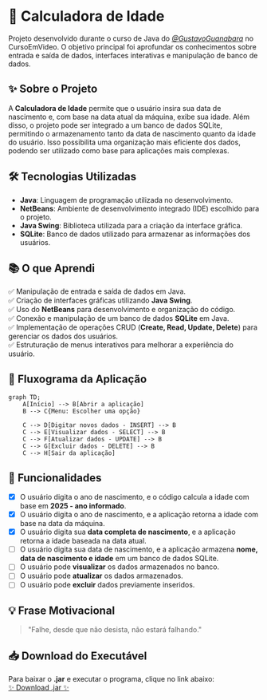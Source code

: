 # 📅 Calculadora de Idade

Projeto desenvolvido durante o curso de Java do [_@GustavoGuanabara_](https://www.cursoemvideo.com/) no CursoEmVideo.
O objetivo principal foi aprofundar os conhecimentos sobre entrada e saída de dados, interfaces interativas e manipulação de banco de dados.

## ✨ Sobre o Projeto

A **Calculadora de Idade** permite que o usuário insira sua data de nascimento e, com base na data atual da máquina, exibe sua idade.
Além disso, o projeto pode ser integrado a um banco de dados SQLite, permitindo o armazenamento tanto da data de nascimento quanto da idade do usuário. Isso possibilita uma organização mais eficiente dos dados, podendo ser utilizado como base para aplicações mais complexas.

## 🛠️ Tecnologias Utilizadas

- **Java**: Linguagem de programação utilizada no desenvolvimento.
- **NetBeans**: Ambiente de desenvolvimento integrado (IDE) escolhido para o projeto.
- **Java Swing**: Biblioteca utilizada para a criação da interface gráfica.
- **SQLite**: Banco de dados utilizado para armazenar as informações dos usuários.

## 📚 O que Aprendi

✅ Manipulação de entrada e saída de dados em Java.  
✅ Criação de interfaces gráficas utilizando **Java Swing**.  
✅ Uso do **NetBeans** para desenvolvimento e organização do código.  
✅ Conexão e manipulação de um banco de dados **SQLite** em Java.  
✅ Implementação de operações CRUD (**Create, Read, Update, Delete**) para gerenciar os dados dos usuários.  
✅ Estruturação de menus interativos para melhorar a experiência do usuário.

## 🔄 Fluxograma da Aplicação

```mermaid
graph TD;
    A[Início] --> B[Abrir a aplicação]
    B --> C{Menu: Escolher uma opção}

    C --> D[Digitar novos dados - INSERT] --> B
    C --> E[Visualizar dados - SELECT] --> B
    C --> F[Atualizar dados - UPDATE] --> B
    C --> G[Excluir dados - DELETE] --> B
    C --> H[Sair da aplicação] 
```

## 📌 Funcionalidades

- [x] O usuário digita o ano de nascimento, e o código calcula a idade com base em **2025 - ano informado**.
- [x] O usuário digita o ano de nascimento, e a aplicação retorna a idade com base na data da máquina.
- [x] O usuário digita sua **data completa de nascimento**, e a aplicação retorna a idade baseada na data atual.
- [ ] O usuário digita sua data de nascimento, e a aplicação armazena **nome, data de nascimento e idade** em um banco de dados SQLite.
- [ ] O usuário pode **visualizar** os dados armazenados no banco.
- [ ] O usuário pode **atualizar** os dados armazenados.
- [ ] O usuário pode **excluir** dados previamente inseridos.

## 💡 Frase Motivacional

> "Falhe, desde que não desista, não estará falhando."

## 📥 Download do Executável

Para baixar o **.jar** e executar o programa, clique no link abaixo:  
[✨ Download .jar ✨](https://github.com/ifLauraAlmeida/CalculadoraIdade/tree/main/dist)


